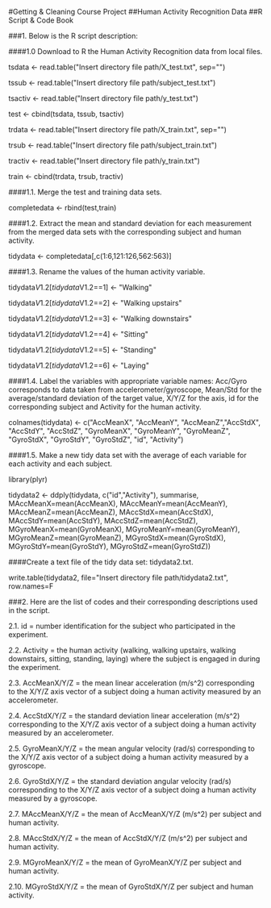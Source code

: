 #Getting &amp; Cleaning Course Project
##Human Activity Recognition Data
##R Script & Code Book


###1. Below is the R script description:

####1.0 Download to R the Human Activity Recognition data from local files.

tsdata <- read.table("Insert directory file path/X_test.txt", sep="")

tssub <- read.table("Insert directory file path/subject_test.txt")

tsactiv <- read.table("Insert directory file path/y_test.txt")

test <- cbind(tsdata, tssub, tsactiv)

trdata <- read.table("Insert directory file path/X_train.txt", sep="")

trsub <- read.table("Insert directory file path/subject_train.txt")

tractiv <- read.table("Insert directory file path/y_train.txt")

train <- cbind(trdata, trsub, tractiv)

####1.1. Merge the test and training data sets.

completedata <- rbind(test,train)

####1.2. Extract the mean and standard deviation for each measurement from the merged data sets with the corresponding subject and human activity.

tidydata <- completedata[,c(1:6,121:126,562:563)]

####1.3. Rename the values of the human activity variable.

tidydata$V1.2[tidydata$V1.2==1] <- "Walking"

tidydata$V1.2[tidydata$V1.2==2] <- "Walking upstairs"

tidydata$V1.2[tidydata$V1.2==3] <- "Walking downstairs"

tidydata$V1.2[tidydata$V1.2==4] <- "Sitting"

tidydata$V1.2[tidydata$V1.2==5] <- "Standing"

tidydata$V1.2[tidydata$V1.2==6] <- "Laying"

####1.4. Label the variables with appropriate variable names: 
    Acc/Gyro corresponds to data taken from accelerometer/gyroscope,
    Mean/Std for the average/standard deviation of the target value, 
    X/Y/Z for the axis, 
    id for the corresponding subject and 
    Activity for the human activity.
    
colnames(tidydata) <- c("AccMeanX", "AccMeanY", "AccMeanZ","AccStdX", "AccStdY",
                        "AccStdZ", "GyroMeanX", "GyroMeanY", "GyroMeanZ", "GyroStdX", "GyroStdY",
                        "GyroStdZ", "id", "Activity")

####1.5. Make a new tidy data set with the average of each variable for each activity and each subject.

library(plyr)

tidydata2 <- ddply(tidydata, c("id","Activity"), summarise, MAccMeanX=mean(AccMeanX), 
                   MAccMeanY=mean(AccMeanY), MAccMeanZ=mean(AccMeanZ), MAccStdX=mean(AccStdX), 
                   MAccStdY=mean(AccStdY), MAccStdZ=mean(AccStdZ), MGyroMeanX=mean(GyroMeanX),
                   MGyroMeanY=mean(GyroMeanY), MGyroMeanZ=mean(GyroMeanZ), MGyroStdX=mean(GyroStdX),
                   MGyroStdY=mean(GyroStdY), MGyroStdZ=mean(GyroStdZ))

####Create a text file of the tidy data set: tidydata2.txt.

write.table(tidydata2, file="Insert directory file path/tidydata2.txt", row.names=F

###2. Here are the list of codes and their corresponding descriptions used in the script.

2.1. id = number identification for the subject who participated in the experiment.

2.2. Activity = the human activity (walking, walking upstairs, walking downstairs, sitting, standing, laying) where the subject is engaged in during the experiment.

2.3. AccMeanX/Y/Z = the mean linear acceleration (m/s^2) corresponding to the X/Y/Z axis vector of a subject doing a human activity measured by an accelerometer.

2.4. AccStdX/Y/Z = the standard deviation linear acceleration (m/s^2) corresponding to the X/Y/Z axis vector of a subject doing a human activity measured by an accelerometer.

2.5. GyroMeanX/Y/Z = the mean angular velocity (rad/s) corresponding to the X/Y/Z axis vector of a subject doing a human activity measured by a gyroscope.

2.6. GyroStdX/Y/Z = the standard deviation angular velocity (rad/s) corresponding to the X/Y/Z axis vector of a subject doing a human activity measured by a gyroscope.

2.7. MAccMeanX/Y/Z = the mean of AccMeanX/Y/Z (m/s^2) per subject and human activity.

2.8. MAccStdX/Y/Z = the mean of AccStdX/Y/Z (m/s^2) per subject and human activity.

2.9. MGyroMeanX/Y/Z = the mean of GyroMeanX/Y/Z per subject and human activity.

2.10. MGyroStdX/Y/Z = the mean of GyroStdX/Y/Z per subject and human activity.

